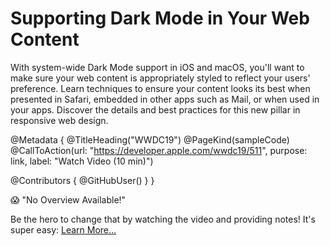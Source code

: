 # Supporting Dark Mode in Your Web Content

With system-wide Dark Mode support in iOS and macOS, you'll want to make sure your web content is appropriately styled to reflect your users'  preference. Learn techniques to ensure your content looks its best when presented in Safari, embedded in other apps such as Mail, or when used in your apps. Discover the details and best practices for this new pillar in responsive web design.

@Metadata {
   @TitleHeading("WWDC19")
   @PageKind(sampleCode)
   @CallToAction(url: "https://developer.apple.com/wwdc19/511", purpose: link, label: "Watch Video (10 min)")

   @Contributors {
      @GitHubUser(<replace this with your GitHub handle>)
   }
}

😱 "No Overview Available!"

Be the hero to change that by watching the video and providing notes! It's super easy:
 [Learn More…](https://wwdcnotes.com/documentation/wwdcnotes/contributing)
